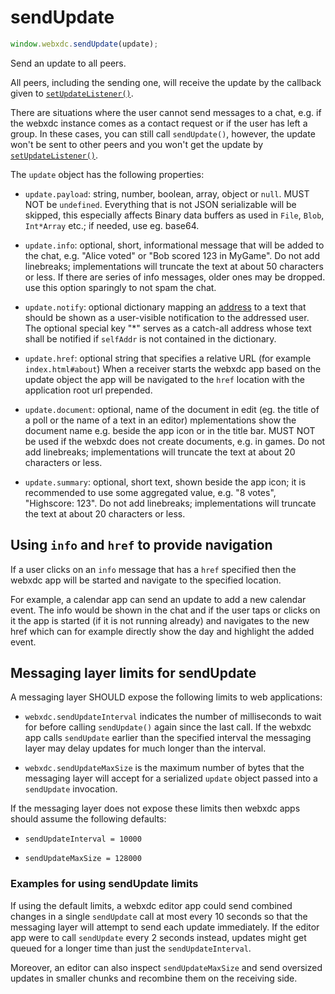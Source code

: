 # sendUpdate

```js
window.webxdc.sendUpdate(update);
```

Send an update to all peers.

All peers, including the sending one,
will receive the update by the callback given to [`setUpdateListener()`](./setUpdateListener.html).

There are situations where the user cannot send messages to a chat,
e.g. if the webxdc instance comes as a contact request or if the user has left a group.
In these cases, you can still call `sendUpdate()`,
however, the update won't be sent to other peers
and you won't get the update by [`setUpdateListener()`](./setUpdateListener.html).

The `update` object has the following properties:  

- `update.payload`: string, number, boolean, array, object or `null`.
  MUST NOT be `undefined`.
  Everything that is not JSON serializable will be skipped,
  this especially affects Binary data buffers as used in `File`, `Blob`, `Int*Array` etc.;
  if needed, use eg. base64.

- `update.info`: optional, short, informational message that will be added to the chat,
  e.g. "Alice voted" or "Bob scored 123 in MyGame".
  Do not add linebreaks; implementations will truncate the text at about 50 characters or less.
  If there are series of info messages, older ones may be dropped.
  use this option sparingly to not spam the chat.

- `update.notify`: optional dictionary mapping an [address](./selfAddr_and_selfName.md)
  to a text that should be shown as a user-visible notification to the addressed user. 
  The optional special key "\*" serves as a catch-all address 
  whose text shall be notified if `selfAddr` is not contained in the dictionary. 

- `update.href`: optional string that specifies a relative URL 
  (for example `index.html#about`) 
  When a receiver starts the webxdc app based on the update object 
  the app will be navigated to the `href` location with the application root url prepended. 

- `update.document`: optional, name of the document in edit
  (eg. the title of a poll or the name of a text in an editor)
  mplementations show the document name e.g. beside the app icon or in the title bar.
  MUST NOT be used if the webxdc does not create documents, e.g. in games.
  Do not add linebreaks; implementations will truncate the text at about 20 characters or less.

- `update.summary`: optional, short text, shown beside the app icon;
  it is recommended to use some aggregated value, e.g. "8 votes", "Highscore: 123".
  Do not add linebreaks; implementations will truncate the text 
  at about 20 characters or less.


## Using `info` and `href` to provide navigation

If a user clicks on an `info` message that has a `href` specified
then the webxdc app will be started and navigate to the specified location. 

For example, a calendar app can send an update to add a new calendar event. 
The info would be shown in the chat and if the user taps or clicks on it 
the app is started (if it is not running already) and navigates
to the new href which can for example directly show the day and highlight the added event. 


## Messaging layer limits for sendUpdate 

A messaging layer SHOULD expose the following limits to web applications: 

- `webxdc.sendUpdateInterval` indicates the number of milliseconds 
  to wait for before calling `sendUpdate()` again since the last call. 
  If the webxdc app calls `sendUpdate` earlier than the specified interval 
  the messaging layer may delay updates for much longer
  than the interval. 

- `webxdc.sendUpdateMaxSize` is the maximum number of bytes that 
  the messaging layer will accept for a serialized `update` object
  passed into a `sendUpdate` invocation.

If the messaging layer does not expose these limits
then webxdc apps should assume the following defaults:

- `sendUpdateInterval = 10000`

- `sendUpdateMaxSize = 128000`

### Examples for using sendUpdate limits 

If using the default limits, 
a webxdc editor app could send combined changes in a single `sendUpdate` call 
at most every 10 seconds
so that the messaging layer will attempt to send each update immediately. 
If the editor app were to call `sendUpdate` every 2 seconds instead,
updates might get queued for a longer time than just the `sendUpdateInterval`. 

Moreover, an editor can also inspect `sendUpdateMaxSize` 
and send oversized updates in smaller chunks 
and recombine them on the receiving side. 
